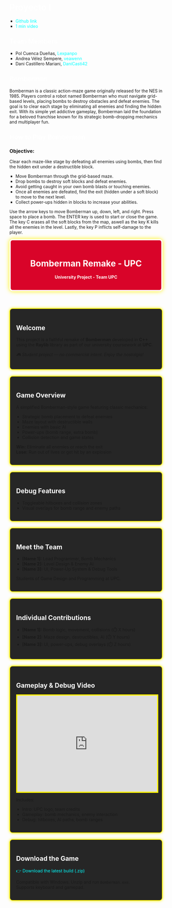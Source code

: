 # Proyecto I
* [Github link](https://github.com/Lexpanpo/Proyecto1_Bomberman)
* [1 min video](https://youtu.be/6VbNzwcDbOw)

## Team Members
* Pol Cuenca Dueñas, [Lexpanpo](https://github.com/Lexpanpo)
* Andrea Vélez Sempere, [veawenn](https://github.com/veawenn)
* Dani Castillero Mariani, [DaniCasti42](https://github.com/DaniCasti42)

## Bomberman
Bomberman is a classic action-maze game originally released for the NES in 1985. Players control a robot named Bomberman who must navigate grid-based levels, placing bombs to destroy obstacles and defeat enemies. The goal is to clear each stage by eliminating all enemies and finding the hidden exit. With its simple yet addictive gameplay, Bomberman laid the foundation for a beloved franchise known for its strategic bomb-dropping mechanics and multiplayer fun.

## How to Play Bomberman
### Objective:
Clear each maze-like stage by defeating all enemies using bombs, then find the hidden exit under a destructible block.
* Move Bomberman through the grid-based maze.
* Drop bombs to destroy soft blocks and defeat enemies.
* Avoid getting caught in your own bomb blasts or touching enemies.
* Once all enemies are defeated, find the exit (hidden under a soft block) to move to the next level.
* Collect power-ups hidden in blocks to increase your abilities.

Use the arrow keys to move Bomberman up, down, left, and right. 
Press space to place a bomb. The ENTER key is used to start or close the game.
The key C erases all the soft blocks from the map, aswell as the key K kills all the enemies in the level. Lastly, the key P inflicts self-damage to the player.

<!DOCTYPE html>
<html lang="en">
<head>
  <meta charset="UTF-8">
  <meta name="viewport" content="width=device-width, initial-scale=1.0">
  <title>Bomberman Remake - UPC</title>
  <style>
    @import url('https://fonts.googleapis.com/css2?family=Press+Start+2P&display=swap');

    body {
      font-family: 'Press Start 2P', cursive;
      background-color: #111;
      color: #fff200;
      margin: 0;
      padding: 20px;
      background-image: url('https://i.imgur.com/5r1e0Cz.png');
      background-size: cover;
      background-repeat: no-repeat;
      background-attachment: fixed;
    }

    header {
      background-color: #d90429;
      color: white;
      padding: 20px;
      text-align: center;
      border-radius: 10px;
      border: 4px solid #fff;
      box-shadow: 0px 0px 15px #fff200;
    }

    section {
      background: rgba(0, 0, 0, 0.85);
      padding: 20px;
      margin-top: 20px;
      border-radius: 10px;
      border: 2px solid #fff200;
      box-shadow: 0px 0px 10px #fff200;
    }

    h1, h2 {
      color: #ffffff;
    }

    ul {
      list-style-type: square;
      padding-left: 20px;
    }

    a {
      color: #00ffff;
      text-decoration: none;
    }

    a:hover {
      text-decoration: underline;
    }

    iframe {
      width: 100%;
      max-width: 560px;
      height: 315px;
      display: block;
      margin: 0 auto;
      border: 4px solid #fff200;
    }
  </style>
</head>
<body>
  <header>
    <h1>Bomberman Remake - UPC</h1>
    <p><strong>University Project - Team UPC</strong></p>
  </header>

  <section>
    <h2>Welcome</h2>
    <p>This project is a faithful remake of <strong>Bomberman</strong> developed in <strong>C++</strong> using the <strong>Raylib</strong> library as part of our university coursework at <strong>UPC</strong>.</p>
    <p><em>🎮 Student project — no commercial intent. Enjoy the nostalgia!</em></p>
  </section>

  <section>
    <h2>Game Overview</h2>
    <p>A simplified Bomberman-style game featuring classic mechanics:</p>
    <ul>
      <li>Strategic bomb placement to defeat enemies</li>
      <li>Maze layout with destructible walls</li>
      <li>Enemies with basic AI</li>
      <li>Power-ups (bomb range, extra bomb)</li>
      <li>Collision detection and game states</li>
    </ul>
    <p><strong>Win:</strong> Eliminate all enemies or reach the exit<br>
       <strong>Lose:</strong> Run out of lives or get hit by an explosion</p>
  </section>

  <section>
    <h2>Debug Features</h2>
    <ul>
      <li>Toggleable hitboxes and collision zones</li>
      <li>Visual overlays for bomb range and enemy paths</li>
    </ul>
  </section>

  <section>
    <h2>Meet the Team</h2>
    <ul>
      <li><strong>[Name 1]:</strong> Lead Programmer, Bomb Mechanics</li>
      <li><strong>[Name 2]:</strong> Level Design & Enemy AI</li>
      <li><strong>[Name 3]:</strong> UI, Power-Up System & Debug Tools</li>
    </ul>
    <p>Students of Game Design and Programming at UPC.</p>
  </section>

  <section>
    <h2>Individual Contributions</h2>
    <ul>
      <li><strong>[Name 1]:</strong> Bomb logic, movement, collisions (⏱️ X hours)</li>
      <li><strong>[Name 2]:</strong> Maze design, destructibles, AI (⏱️ Y hours)</li>
      <li><strong>[Name 3]:</strong> UI, power-ups, debug overlays (⏱️ Z hours)</li>
    </ul>
  </section>

  <section>
    <h2>Gameplay & Debug Video</h2>
    <iframe src="https://www.youtube.com/embed/YOUR_VIDEO_ID" allowfullscreen></iframe>
    <p>Includes:</p>
    <ul>
      <li>Intro: UPC logo, team credits</li>
      <li>Gameplay: bomb mechanics, enemy interaction</li>
      <li>Debug: hitboxes, AI paths, bomb ranges</li>
    </ul>
  </section>

  <section>
    <h2>Download the Game</h2>
    <p><a href="ENLACE_A_TU_ZIP">👉 Download the latest build (.zip)</a></p>
    <p>Compatible with Windows. Unzip and run <code>Bomberman.exe</code>.<br>
    Supports keyboard and gamepad.</p>
  </section>
</body>
</html>
